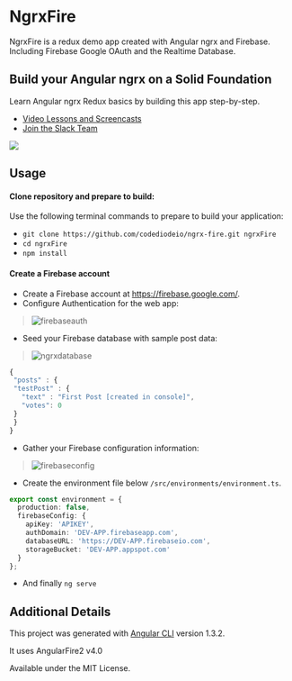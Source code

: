 # NgrxFire

NgrxFire is a redux demo app created with Angular ngrx and Firebase. Including Firebase Google OAuth and the Realtime Database. 

## Build your Angular ngrx on a Solid Foundation

Learn Angular ngrx Redux basics by building this app step-by-step. 

- [Video Lessons and Screencasts](https://angularfirebase.com)
- [Join the Slack Team](https://join.slack.com/angularfirebase/shared_invite/MjA2NTgxMTI0MTk2LTE0OTg4NTQ4MDAtMjhhZDIzMjc0Mg)

![](https://firebasestorage.googleapis.com/v0/b/firestarter-96e46.appspot.com/o/assets%2Fngrx-user.gif?alt=media&token=06dab206-2950-4b0f-9d76-fa901d0b267a)

## Usage

#### Clone repository and prepare to build:

Use the following terminal commands to prepare to build your application:

- `git clone https://github.com/codediodeio/ngrx-fire.git ngrxFire`
- `cd ngrxFire`
- `npm install`

#### Create a Firebase account

*  Create a Firebase account at https://firebase.google.com/. 
*  Configure Authentication for the web app:
  >  ![firebaseauth](https://user-images.githubusercontent.com/210413/30171158-b036b8dc-93b6-11e7-9698-b355544d0c00.png)
*  Seed your Firebase database with sample post data:
  > ![ngrxdatabase](https://user-images.githubusercontent.com/210413/30178040-412557c0-93cd-11e7-8218-5f6a70ebca93.png)
   ```typescript
  {
    "posts" : {
    "testPost" : {
      "text" : "First Post [created in console]",
      "votes": 0
    }
    }
  }
   ```
*  Gather your Firebase configuration information:
  >  ![firebaseconfig](https://user-images.githubusercontent.com/210413/30178188-b219c6b4-93cd-11e7-854d-788a2c2d99b1.jpg)
*  Create the environment file below `/src/environments/environment.ts`.
```typescript
export const environment = {
  production: false,
  firebaseConfig: {
    apiKey: 'APIKEY',
    authDomain: 'DEV-APP.firebaseapp.com',
    databaseURL: 'https://DEV-APP.firebaseio.com',
    storageBucket: 'DEV-APP.appspot.com'
  }
};
```
*  And finally `ng serve`


## Additional Details

This project was generated with [Angular CLI](https://github.com/angular/angular-cli) version 1.3.2.

It uses AngularFire2 v4.0

Available under the MIT License.
